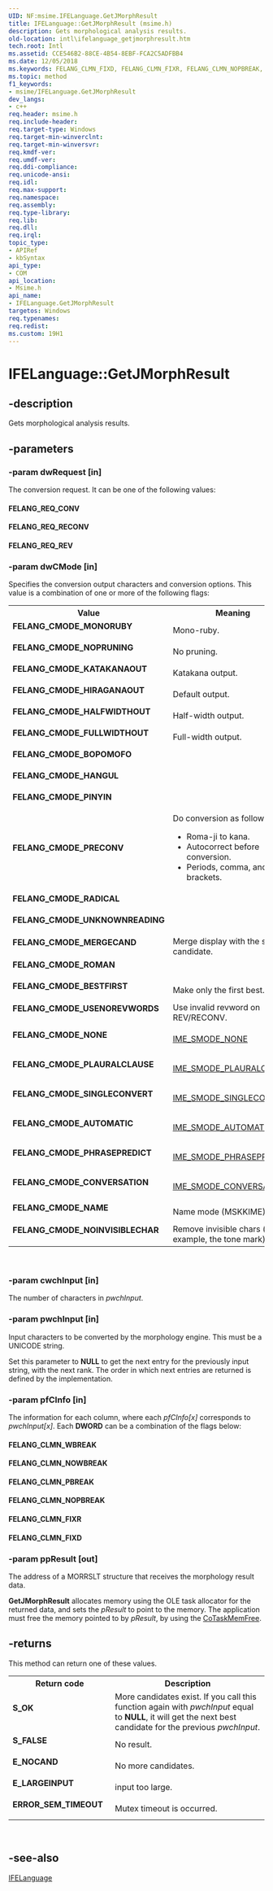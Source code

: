 ```yaml
---
UID: NF:msime.IFELanguage.GetJMorphResult
title: IFELanguage::GetJMorphResult (msime.h)
description: Gets morphological analysis results.
old-location: intl\ifelanguage_getjmorphresult.htm
tech.root: Intl
ms.assetid: CCE546B2-88CE-4B54-8EBF-FCA2C5ADFBB4
ms.date: 12/05/2018
ms.keywords: FELANG_CLMN_FIXD, FELANG_CLMN_FIXR, FELANG_CLMN_NOPBREAK, FELANG_CLMN_NOWBREAK, FELANG_CLMN_PBREAK, FELANG_CLMN_WBREAK, FELANG_CMODE_AUTOMATIC, FELANG_CMODE_BESTFIRST, FELANG_CMODE_BOPOMOFO, FELANG_CMODE_CONVERSATION, FELANG_CMODE_FULLWIDTHOUT, FELANG_CMODE_HALFWIDTHOUT, FELANG_CMODE_HANGUL, FELANG_CMODE_HIRAGANAOUT, FELANG_CMODE_KATAKANAOUT, FELANG_CMODE_MERGECAND, FELANG_CMODE_MONORUBY, FELANG_CMODE_NAME, FELANG_CMODE_NOINVISIBLECHAR, FELANG_CMODE_NONE, FELANG_CMODE_NOPRUNING, FELANG_CMODE_PHRASEPREDICT, FELANG_CMODE_PINYIN, FELANG_CMODE_PLAURALCLAUSE, FELANG_CMODE_PRECONV, FELANG_CMODE_RADICAL, FELANG_CMODE_ROMAN, FELANG_CMODE_SINGLECONVERT, FELANG_CMODE_UNKNOWNREADING, FELANG_CMODE_USENOREVWORDS, FELANG_REQ_CONV, FELANG_REQ_RECONV, FELANG_REQ_REV, GetJMorphResult, GetJMorphResult method [Internationalization for Windows Applications], GetJMorphResult method [Internationalization for Windows Applications],IFELanguage interface, IFELanguage interface [Internationalization for Windows Applications],GetJMorphResult method, IFELanguage.GetJMorphResult, IFELanguage::GetJMorphResult, intl.ifelanguage_getjmorphresult, msime/IFELanguage::GetJMorphResult
ms.topic: method
f1_keywords:
- msime/IFELanguage.GetJMorphResult
dev_langs:
- c++
req.header: msime.h
req.include-header: 
req.target-type: Windows
req.target-min-winverclnt: 
req.target-min-winversvr: 
req.kmdf-ver: 
req.umdf-ver: 
req.ddi-compliance: 
req.unicode-ansi: 
req.idl: 
req.max-support: 
req.namespace: 
req.assembly: 
req.type-library: 
req.lib: 
req.dll: 
req.irql: 
topic_type:
- APIRef
- kbSyntax
api_type:
- COM
api_location:
- Msime.h
api_name:
- IFELanguage.GetJMorphResult
targetos: Windows
req.typenames: 
req.redist: 
ms.custom: 19H1
---
```


# IFELanguage::GetJMorphResult


## -description


Gets morphological analysis results.


## -parameters




### -param dwRequest [in]

The conversion request. It can be one of the following values:

<a id="FELANG_REQ_CONV"></a>
<a id="felang_req_conv"></a>


#### FELANG_REQ_CONV

<a id="FELANG_REQ_RECONV"></a>
<a id="felang_req_reconv"></a>


#### FELANG_REQ_RECONV

<a id="FELANG_REQ_REV"></a>
<a id="felang_req_rev"></a>


#### FELANG_REQ_REV


### -param dwCMode [in]

Specifies the conversion output characters and conversion options. This value is a combination of one or more of the following flags:

<table>
<tr>
<th>Value</th>
<th>Meaning</th>
</tr>
<tr>
<td width="40%"><a id="FELANG_CMODE_MONORUBY"></a><a id="felang_cmode_monoruby"></a><dl>
<dt><b>FELANG_CMODE_MONORUBY</b></dt>
</dl>
</td>
<td width="60%">
Mono-ruby.

</td>
</tr>
<tr>
<td width="40%"><a id="FELANG_CMODE_NOPRUNING"></a><a id="felang_cmode_nopruning"></a><dl>
<dt><b>FELANG_CMODE_NOPRUNING</b></dt>
</dl>
</td>
<td width="60%">
No pruning.

</td>
</tr>
<tr>
<td width="40%"><a id="FELANG_CMODE_KATAKANAOUT"></a><a id="felang_cmode_katakanaout"></a><dl>
<dt><b>FELANG_CMODE_KATAKANAOUT</b></dt>
</dl>
</td>
<td width="60%">
Katakana output.

</td>
</tr>
<tr>
<td width="40%"><a id="FELANG_CMODE_HIRAGANAOUT"></a><a id="felang_cmode_hiraganaout"></a><dl>
<dt><b>FELANG_CMODE_HIRAGANAOUT</b></dt>
</dl>
</td>
<td width="60%">
Default output.

</td>
</tr>
<tr>
<td width="40%"><a id="FELANG_CMODE_HALFWIDTHOUT"></a><a id="felang_cmode_halfwidthout"></a><dl>
<dt><b>FELANG_CMODE_HALFWIDTHOUT</b></dt>
</dl>
</td>
<td width="60%">
Half-width output.

</td>
</tr>
<tr>
<td width="40%"><a id="FELANG_CMODE_FULLWIDTHOUT"></a><a id="felang_cmode_fullwidthout"></a><dl>
<dt><b>FELANG_CMODE_FULLWIDTHOUT</b></dt>
</dl>
</td>
<td width="60%">
Full-width output.

</td>
</tr>
<tr>
<td width="40%"><a id="FELANG_CMODE_BOPOMOFO"></a><a id="felang_cmode_bopomofo"></a><dl>
<dt><b>FELANG_CMODE_BOPOMOFO</b></dt>
</dl>
</td>
<td width="60%"></td>
</tr>
<tr>
<td width="40%"><a id="FELANG_CMODE_HANGUL"></a><a id="felang_cmode_hangul"></a><dl>
<dt><b>FELANG_CMODE_HANGUL</b></dt>
</dl>
</td>
<td width="60%"></td>
</tr>
<tr>
<td width="40%"><a id="FELANG_CMODE_PINYIN"></a><a id="felang_cmode_pinyin"></a><dl>
<dt><b>FELANG_CMODE_PINYIN</b></dt>
</dl>
</td>
<td width="60%"></td>
</tr>
<tr>
<td width="40%"><a id="FELANG_CMODE_PRECONV"></a><a id="felang_cmode_preconv"></a><dl>
<dt><b>FELANG_CMODE_PRECONV</b></dt>
</dl>
</td>
<td width="60%">
Do conversion as follows:

<ul>
<li>Roma-ji to kana.</li>
<li>Autocorrect before conversion.</li>
<li>Periods, comma, and brackets.</li>
</ul>
</td>
</tr>
<tr>
<td width="40%"><a id="FELANG_CMODE_RADICAL"></a><a id="felang_cmode_radical"></a><dl>
<dt><b>FELANG_CMODE_RADICAL</b></dt>
</dl>
</td>
<td width="60%"></td>
</tr>
<tr>
<td width="40%"><a id="FELANG_CMODE_UNKNOWNREADING"></a><a id="felang_cmode_unknownreading"></a><dl>
<dt><b>FELANG_CMODE_UNKNOWNREADING</b></dt>
</dl>
</td>
<td width="60%"></td>
</tr>
<tr>
<td width="40%"><a id="FELANG_CMODE_MERGECAND"></a><a id="felang_cmode_mergecand"></a><dl>
<dt><b>FELANG_CMODE_MERGECAND</b></dt>
</dl>
</td>
<td width="60%">
Merge display with the same candidate.

</td>
</tr>
<tr>
<td width="40%"><a id="FELANG_CMODE_ROMAN"></a><a id="felang_cmode_roman"></a><dl>
<dt><b>FELANG_CMODE_ROMAN</b></dt>
</dl>
</td>
<td width="60%"></td>
</tr>
<tr>
<td width="40%"><a id="FELANG_CMODE_BESTFIRST"></a><a id="felang_cmode_bestfirst"></a><dl>
<dt><b>FELANG_CMODE_BESTFIRST</b></dt>
</dl>
</td>
<td width="60%">
Make only the first best.

</td>
</tr>
<tr>
<td width="40%"><a id="FELANG_CMODE_USENOREVWORDS"></a><a id="felang_cmode_usenorevwords"></a><dl>
<dt><b>FELANG_CMODE_USENOREVWORDS</b></dt>
</dl>
</td>
<td width="60%">
Use invalid revword on REV/RECONV.

</td>
</tr>
<tr>
<td width="40%"><a id="FELANG_CMODE_NONE"></a><a id="felang_cmode_none"></a><dl>
<dt><b>FELANG_CMODE_NONE</b></dt>
</dl>
</td>
<td width="60%">

<a href="https://docs.microsoft.com/windows/desktop/Intl/ime-sentence-mode-values">IME_SMODE_NONE</a>


</td>
</tr>
<tr>
<td width="40%"><a id="FELANG_CMODE_PLAURALCLAUSE"></a><a id="felang_cmode_plauralclause"></a><dl>
<dt><b>FELANG_CMODE_PLAURALCLAUSE</b></dt>
</dl>
</td>
<td width="60%">

<a href="https://docs.microsoft.com/windows/desktop/Intl/ime-sentence-mode-values">IME_SMODE_PLAURALCLAUSE</a>


</td>
</tr>
<tr>
<td width="40%"><a id="FELANG_CMODE_SINGLECONVERT"></a><a id="felang_cmode_singleconvert"></a><dl>
<dt><b>FELANG_CMODE_SINGLECONVERT</b></dt>
</dl>
</td>
<td width="60%">

<a href="https://docs.microsoft.com/windows/desktop/Intl/ime-sentence-mode-values">IME_SMODE_SINGLECONVERT</a>


</td>
</tr>
<tr>
<td width="40%"><a id="FELANG_CMODE_AUTOMATIC"></a><a id="felang_cmode_automatic"></a><dl>
<dt><b>FELANG_CMODE_AUTOMATIC</b></dt>
</dl>
</td>
<td width="60%">

<a href="https://docs.microsoft.com/windows/desktop/Intl/ime-sentence-mode-values">IME_SMODE_AUTOMATIC</a>


</td>
</tr>
<tr>
<td width="40%"><a id="FELANG_CMODE_PHRASEPREDICT"></a><a id="felang_cmode_phrasepredict"></a><dl>
<dt><b>FELANG_CMODE_PHRASEPREDICT</b></dt>
</dl>
</td>
<td width="60%">

<a href="https://docs.microsoft.com/windows/desktop/Intl/ime-sentence-mode-values">IME_SMODE_PHRASEPREDICT</a>


</td>
</tr>
<tr>
<td width="40%"><a id="FELANG_CMODE_CONVERSATION"></a><a id="felang_cmode_conversation"></a><dl>
<dt><b>FELANG_CMODE_CONVERSATION</b></dt>
</dl>
</td>
<td width="60%">

<a href="https://docs.microsoft.com/windows/desktop/Intl/ime-sentence-mode-values">IME_SMODE_CONVERSATION</a>


</td>
</tr>
<tr>
<td width="40%"><a id="FELANG_CMODE_NAME"></a><a id="felang_cmode_name"></a><dl>
<dt><b>FELANG_CMODE_NAME</b></dt>
</dl>
</td>
<td width="60%">
Name mode (MSKKIME).

</td>
</tr>
<tr>
<td width="40%"><a id="FELANG_CMODE_NOINVISIBLECHAR"></a><a id="felang_cmode_noinvisiblechar"></a><dl>
<dt><b>FELANG_CMODE_NOINVISIBLECHAR</b></dt>
</dl>
</td>
<td width="60%">
Remove invisible chars (for example, the tone mark).

</td>
</tr>
</table>
 


### -param cwchInput [in]

The number of characters in <i>pwchInput</i>.


### -param pwchInput [in]

Input characters to be converted by the morphology engine. This must be a UNICODE string.

Set this parameter to <b>NULL</b> to get the next entry for the previously input string, with the next rank. The order in which next entries are returned is defined by the implementation.


### -param pfCInfo [in]

The information for each column, where  each <i>pfCInfo[x]</i> corresponds to <i>pwchInput[x]</i>. Each  <b>DWORD</b> can be a combination of the flags below:

<a id="FELANG_CLMN_WBREAK"></a>
<a id="felang_clmn_wbreak"></a>


#### FELANG_CLMN_WBREAK

<a id="FELANG_CLMN_NOWBREAK"></a>
<a id="felang_clmn_nowbreak"></a>


#### FELANG_CLMN_NOWBREAK

<a id="FELANG_CLMN_PBREAK"></a>
<a id="felang_clmn_pbreak"></a>


#### FELANG_CLMN_PBREAK

<a id="FELANG_CLMN_NOPBREAK"></a>
<a id="felang_clmn_nopbreak"></a>


#### FELANG_CLMN_NOPBREAK

<a id="FELANG_CLMN_FIXR"></a>
<a id="felang_clmn_fixr"></a>


#### FELANG_CLMN_FIXR

<a id="FELANG_CLMN_FIXD"></a>
<a id="felang_clmn_fixd"></a>


#### FELANG_CLMN_FIXD


### -param ppResult [out]

The address of a MORRSLT structure that receives the morphology result data.

<b>GetJMorphResult</b> allocates memory using the OLE task allocator for the returned data, and sets the <i>pResult</i> to point to the memory.
The application must free the memory pointed to by <i>pResult</i>, by using the <a href="https://docs.microsoft.com/windows/desktop/api/combaseapi/nf-combaseapi-cotaskmemfree">CoTaskMemFree</a>.


## -returns



This method can return one of these values.

<table>
<tr>
<th>Return code</th>
<th>Description</th>
</tr>
<tr>
<td width="40%">
<dl>
<dt><b>S_OK</b></dt>
</dl>
</td>
<td width="60%">
More candidates exist. If you call this function again with <i>pwchInput</i> equal to <b>NULL</b>, it will get the next best candidate for the previous <i>pwchInput</i>.

</td>
</tr>
<tr>
<td width="40%">
<dl>
<dt><b>S_FALSE</b></dt>
</dl>
</td>
<td width="60%">
No result.

</td>
</tr>
<tr>
<td width="40%">
<dl>
<dt><b>E_NOCAND</b></dt>
</dl>
</td>
<td width="60%">
No more candidates.

</td>
</tr>
<tr>
<td width="40%">
<dl>
<dt><b>E_LARGEINPUT</b></dt>
</dl>
</td>
<td width="60%">
input too large.

</td>
</tr>
<tr>
<td width="40%">
<dl>
<dt><b>ERROR_SEM_TIMEOUT</b></dt>
</dl>
</td>
<td width="60%">
Mutex timeout is occurred.

</td>
</tr>
</table>
 




## -see-also




<a href="https://docs.microsoft.com/windows/desktop/api/msime/nn-msime-ifelanguage">IFELanguage</a>
 

 

